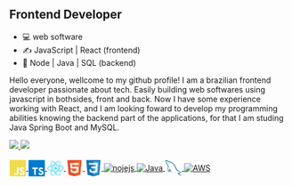 ## Frontend Developer

- 💻 web software
- ✍ JavaScript | React (frontend)
- 🌱 Node | Java | SQL (backend)

Hello everyone, wellcome to my github profile!
I am a brazilian frontend developer passionate about tech. Easily building web softwares using javascript in bothsides, front and back. Now I have some experience working with React, and I am looking foward to develop my programming abilities knowing the backend part of the applications, for that I am studing Java Spring Boot and MySQL.

<div>
  <a href="https://github.com/joaocorreia1" />
  <img height="150em" src="https://github-readme-stats.vercel.app/api?username=joaocorreia1&show_icons=true&theme=tokyonight&include_all_commits=true&count_private=true"   />
  <img height="150em" src="https://github-readme-stats.vercel.app/api/top-langs/?username=joaocorreia1&layout=compact&langs_count=7&theme=tokyonight" />
</div>
<div style="display: inline_block"><br>
  <img align="center" alt="javascript" height="30" width="auto" src="https://raw.githubusercontent.com/devicons/devicon/master/icons/javascript/javascript-plain.svg" />
  <img align="center" alt="typescript" height="30" width="auto" src="https://raw.githubusercontent.com/devicons/devicon/master/icons/typescript/typescript-plain.svg" />
  <img align="center" alt="React" height="30" width="auto" src="https://raw.githubusercontent.com/devicons/devicon/master/icons/react/react-original.svg" />
  <img align="center" alt="HTML" height="30" width="auto" src="https://raw.githubusercontent.com/devicons/devicon/master/icons/html5/html5-original.svg" />
  <img align="center" alt="CSS" height="30" width="auto" src="https://raw.githubusercontent.com/devicons/devicon/master/icons/css3/css3-original.svg" />
  <img align="center" alt="nojejs" height="30" width="auto" src="https://cdn.jsdelivr.net/gh/devicons/devicon/icons/nodejs/nodejs-original.svg" />          
  <img align="center" alt="Java" height="30" width="auto"  src="https://cdn.jsdelivr.net/gh/devicons/devicon/icons/java/java-original.svg" />
  <img align="center" alt="MySQL" height="30" width="auto" src="https://raw.githubusercontent.com/devicons/devicon/master/icons/mysql/mysql-original.svg" />
  <img align="center" alt="AWS" height="30" width="auto" src="https://cdn.jsdelivr.net/gh/devicons/devicon/icons/amazonwebservices/amazonwebservices-original.svg" />     
</div>

